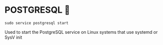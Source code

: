 # POSTGRESQL 🐋

```
sudo service postgresql start
```

Used to start the PostgreSQL service on Linux systems that use systemd or SysV init
